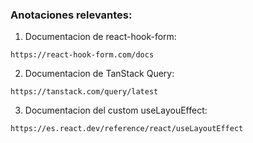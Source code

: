 ### Anotaciones relevantes:

1. Documentacion de react-hook-form:
```
https://react-hook-form.com/docs
```

2. Documentacion de TanStack Query:
```
https://tanstack.com/query/latest
```

3. Documentacion del custom useLayouEffect:
```
https://es.react.dev/reference/react/useLayoutEffect
```